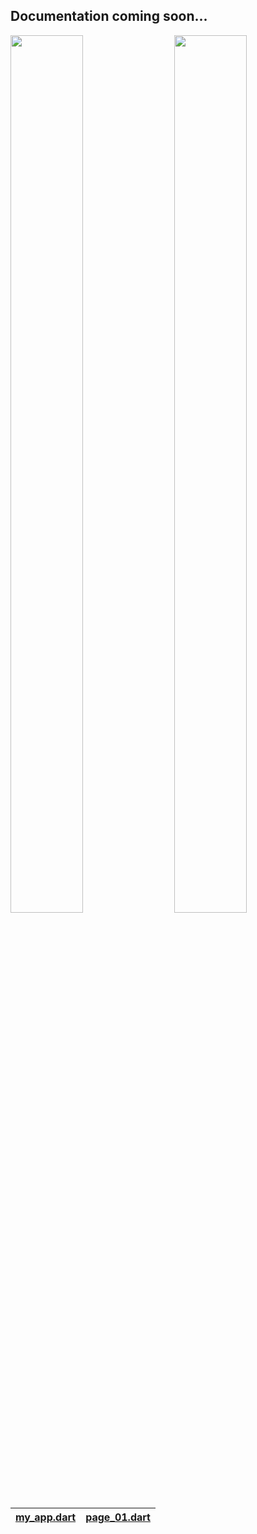 
## Documentation coming soon...

<div>
<a target="_blank" rel="noopener noreferrer" href="https://github.com/AndriousSolutions/state_extended/assets/32497443/c71c5a7b-d3e3-4d01-b50d-a17a6d8363e4"><img src="https://github.com/AndriousSolutions/state_extended/assets/32497443/c71c5a7b-d3e3-4d01-b50d-a17a6d8363e4" width="48%" height="60%"></a>
<a target="_blank" rel="noopener noreferrer" href="https://github.com/AndriousSolutions/state_extended/assets/32497443/4f85c443-a17e-4380-ab21-d15149171d77"><img align="right" src="https://github.com/AndriousSolutions/state_extended/assets/32497443/4f85c443-a17e-4380-ab21-d15149171d77" width="48%" height="60%"></a>
</div>

| [my_app.dart](https://github.com/AndriousSolutions/state_extended/blob/07847b545764ea1b6feaf9ecae7fc6c64b2a5c37/example/lib/src/view/app/my_app.dart#L21) | [page_01.dart](https://github.com/AndriousSolutions/state_extended/blob/07847b545764ea1b6feaf9ecae7fc6c64b2a5c37/example/lib/src/view/home/page_01.dart#L15) |
|:------------------------------------------------------------------------------------------------------------------|:-------------------------------------------------------------------------------------------------------------------------------------------:|
